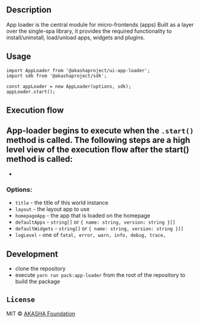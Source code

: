 ## Description

App loader is the central module for micro-frontends (apps)
Built as a layer over the single-spa library, it provides the required functionality
to install/uninstall, load/unload apps, widgets and plugins.


## Usage

```tsx
import AppLoader from '@akashaproject/ui-app-loader';
import sdk from '@akashaproject/sdk';

const appLoader = new AppLoader(options, sdk);
appLoader.start();

```

## Execution flow
App-loader begins to execute when the `.start()` method is called.
The following steps are a high level view of the execution flow after the start() method is called:
- 
- 

### Options:
  - `title` - the title of this world instance
  - `layout` - the layout app to use
  - `homepageApp` - the app that is loaded on the homepage
  - `defaultApps` - `string[]` or `{ name: string, version: string }[]`
  - `defaultWidgets` - `string[]` or `{ name: string, version: string }[]`
  - `logLevel` - one of `fatal, error, warn, info, debug, trace,`

## Development
 - clone the repository
 - execute `yarn run pack:app-loader` from the root of the repository to build the package

## `License`

MIT © [AKASHA Foundation](https://akasha.org/)
